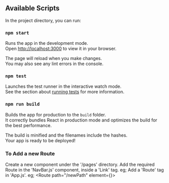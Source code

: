 ## Available Scripts

In the project directory, you can run:

### `npm start`

Runs the app in the development mode.\
Open [http://localhost:3000](http://localhost:3000) to view it in your browser.

The page will reload when you make changes.\
You may also see any lint errors in the console.

### `npm test`

Launches the test runner in the interactive watch mode.\
See the section about [running tests](https://facebook.github.io/create-react-app/docs/running-tests) for more information.

### `npm run build`

Builds the app for production to the `build` folder.\
It correctly bundles React in production mode and optimizes the build for the best performance.

The build is minified and the filenames include the hashes.\
Your app is ready to be deployed!

### To Add a new Route

Create a new component under the '/pages' directory.
Add the required Route in the 'NavBar.js' component, inside a 'Link' tag.
    eg; <Link to="ComponentName">
Add a 'Route' tag in 'App.js'.
    eg; <Route path="/newPath" element={<ComponentName/>}>

